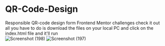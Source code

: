 # QR-Code-Design
Responsible QR-code design form Frontend Mentor challenges check it out <br>
all you have to do is download the files on your local PC and click on the index.html file and it'll run <br>
![Screenshot (198)](https://user-images.githubusercontent.com/110743085/218296379-f17c98d7-f4c1-4372-ae39-8aeff99e4604.png)
![Screenshot (197)](https://user-images.githubusercontent.com/110743085/218296407-31444184-3eb5-4148-9c35-7c55db7720bd.png)


